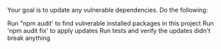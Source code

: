 Your goal is to update any vulnerable dependencies.
Do the following:

Run "npm audit' to find vulnerable installed packages in this project
Run 'npm audit fix' to apply updates
Run tests and verify the updates didn't break anything